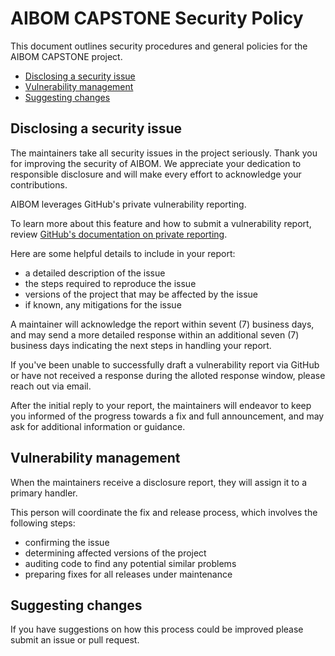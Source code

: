 # AIBOM CAPSTONE Security Policy

This document outlines security procedures and general policies for the
AIBOM CAPSTONE project.

- [Disclosing a security issue](#disclosing-a-security-issue)
- [Vulnerability management](#vulnerability-management)
- [Suggesting changes](#suggesting-changes)

## Disclosing a security issue

The maintainers take all security issues in the project
seriously. Thank you for improving the security of AIBOM. We
appreciate your dedication to responsible disclosure and will make every effort
to acknowledge your contributions.

AIBOM leverages GitHub's private vulnerability reporting.

To learn more about this feature and how to submit a vulnerability report,
review [GitHub's documentation on private reporting](https://docs.github.com/code-security/security-advisories/guidance-on-reporting-and-writing-information-about-vulnerabilities/privately-reporting-a-security-vulnerability).

Here are some helpful details to include in your report:

- a detailed description of the issue
- the steps required to reproduce the issue
- versions of the project that may be affected by the issue
- if known, any mitigations for the issue

A maintainer will acknowledge the report within sevent (7) business days, and
may send a more detailed response within an additional seven (7) business days
indicating the next steps in handling your report.

If you've been unable to successfully draft a vulnerability report via GitHub
or have not received a response during the alloted response window, please
reach out via email.

After the initial reply to your report, the maintainers will endeavor to keep
you informed of the progress towards a fix and full announcement, and may ask
for additional information or guidance.

## Vulnerability management

When the maintainers receive a disclosure report, they will assign it to a
primary handler.

This person will coordinate the fix and release process, which involves the
following steps:

- confirming the issue
- determining affected versions of the project
- auditing code to find any potential similar problems
- preparing fixes for all releases under maintenance

## Suggesting changes

If you have suggestions on how this process could be improved please submit an
issue or pull request.